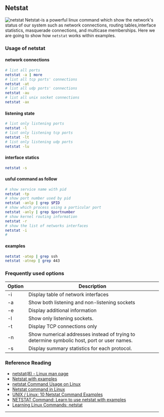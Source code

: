 ## Netstat
![netstat](https://hsploit.com/wp-content/uploads/2019/02/Netstat-.png)
Netstat-is a powerful linux command which show the network's status of our system such as network connections, routing tables,interface statistics, masquerade connections, and multicase memberships. Here we are going to show how `netstat` works within examples.
### Usage of netstat
#### network connections
```bash
# list all ports 
netstat -a | more
# list all tcp ports' connections
netstat -at
# list all udp ports' connections
netstat -au
# list all unix socket connections
netstat -ax
```
#### listening state
```bash
# list only listening ports 
netstat -l
# list only listening tcp ports
netstat -lt
# list only listening udp ports
netstat -lu
```
#### interface statics
```bash
netstat -s
```
#### usful command as follow
```bash
# show service name with pid
netstat -tp
# show port number used by pid
netstat -anlp | grep $PID
# show which process using a particular port
netstat -anly | grep $portnumber
# show kernel routing information
netstat -r
# show the list of networks interfaces
netstat -i
# 
```
#### examples
```bash
netstat -atep | grep ssh
netstat -atnep | grep 443
```
### Frequently used options
| Option | Description |
|---|---|
|-i|Display table of network interfaces|
|-a|Show both listening and non-listening sockets|
|-e|Display additional information|
|-l|Show only listening sockets.|
|-t|Display TCP connections only|
|-n|Show numerical addresses instead of trying to determine symbolic host, port or user names.|
|-s|Display summary statistics for each protocol.|
### Reference Reading
* [netstat(8) - Linux man page](https://linux.die.net/man/8/netstat)
* [Netstat with examples](https://linuxtechlab.com/learn-use-netstat-with-examples/)
* [netstat Command Usage on Linux](https://geekflare.com/netstat/)
* [Netstat command in Linux](https://www.geeksforgeeks.org/netstat-command-linux/)
* [UNIX / Linux: 10 Netstat Command Examples](https://www.thegeekstuff.com/2010/03/netstat-command-examples)
* [NETSTAT Command: Learn to use netstat with examples](https://linuxtechlab.com/learn-use-netstat-with-examples/)
* [Learning Linux Commands: netstat](https://linuxconfig.org/learning-linux-commands-netstat)
***